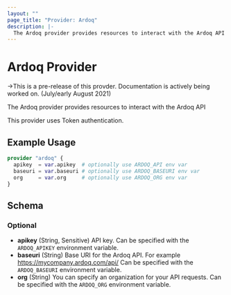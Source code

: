 ```yaml
---
layout: ""
page_title: "Provider: Ardoq"
description: |-
  The Ardoq provider provides resources to interact with the Ardoq API
---
```


# Ardoq Provider

->This is a pre-release of this provder. Documentation is actively being worked on. (July/early August 2021)

The Ardoq provider provides resources to interact with the Ardoq API

This provider uses Token authentication.

## Example Usage

```terraform
provider "ardoq" {
  apikey  = var.apikey  # optionally use ARDOQ_API env var
  baseuri = var.baseuri # optionally use ARDOQ_BASEURI env var
  org     = var.org     # optionally use ARDOQ_ORG env var
}
```

<!-- schema generated by tfplugindocs -->
## Schema

### Optional

- **apikey** (String, Sensitive) API key. Can be specified with the `ARDOQ_APIKEY` environment variable.
- **baseuri** (String) Base URI for the Ardoq API. For example https://mycompany.ardoq.com/api/ Can be specified with the `ARDOQ_BASEURI` environment variable.
- **org** (String) You can specify an organization for your API requests. Can be specified with the `ARDOQ_ORG` environment variable.